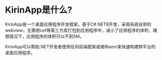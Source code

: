 # KirinApp是什么?
KirinApp是一个桌面应用程序开发框架，基于C#.NET8开发，采用系统自带的webview，无需把cef等第三方库打包到应用程序中，减小了应用程序的体积，理想情况下，应用程序的体积可以不到5M。

KirinApp可以帮助.NET开发者使用任何前端框架或者Blazor来快速构建跨平台的桌面应用程序。